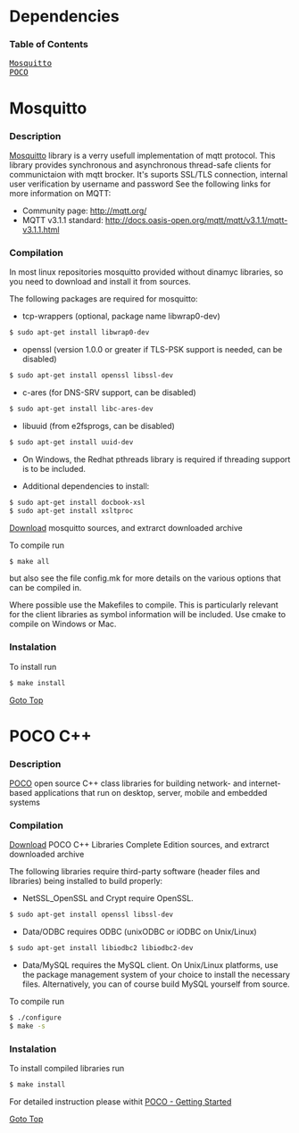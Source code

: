 Dependencies
============

### Table of Contents
<pre>
<a href="#mosquitto">Mosquitto</a>
<a href="#poco">POCO</a>
</pre>


# Mosquitto
### Description
[Mosquitto](https://mosquitto.org/) library is a verry usefull implementation of mqtt protocol. This library provides synchronous and asynchronous thread-safe clients for communictaion with mqtt brocker. It's suports SSL/TLS connection, internal user verification by username and password
See the following links for more information on MQTT:

- Community page: <http://mqtt.org/>
- MQTT v3.1.1 standard: <http://docs.oasis-open.org/mqtt/mqtt/v3.1.1/mqtt-v3.1.1.html>

### Compilation
In most linux repositories mosquitto provided without dinamyc libraries, so you need to download and install it from sources.

The following packages are required for mosquitto:

* tcp-wrappers (optional, package name libwrap0-dev)
```bash
$ sudo apt-get install libwrap0-dev
```

* openssl (version 1.0.0 or greater if TLS-PSK support is needed, can be disabled)
```bash
$ sudo apt-get install openssl libssl-dev
```

* c-ares (for DNS-SRV support, can be disabled)
```bash
$ sudo apt-get install libc-ares-dev
```

* libuuid (from e2fsprogs, can be disabled)
```bash
$ sudo apt-get install uuid-dev
```

* On Windows, the Redhat pthreads library is required if threading support is
  to be included.

* Additional dependencies to install:
```bash
$ sudo apt-get install docbook-xsl
$ sudo apt-get install xsltproc
```

[Download](https://mosquitto.org/download/) mosquitto sources, and extrarct downloaded archive

To compile run 
```bash
$ make all
```
but also see the file config.mk for more details on the various options that can be compiled in.

Where possible use the Makefiles to compile. This is particularly relevant for the client libraries as symbol information will be included.  Use cmake to compile on Windows or Mac.

### Instalation

To install run 
```bash
$ make install
```
[Goto Top](#table-of-contents)

# POCO C++
### Description
[POCO](https://pocoproject.org/) open source C++ class libraries for building network- and internet-based applications that run on desktop, server, mobile and embedded systems

### Compilation
[Download](https://pocoproject.org/download/index.html) POCO C++ Libraries Complete Edition sources, and extrarct downloaded archive

The following libraries require third-party software (header files and libraries) being installed to build properly:

 * NetSSL_OpenSSL and Crypt require OpenSSL.
```bash
$ sudo apt-get install openssl libssl-dev
```

 * Data/ODBC requires ODBC (unixODBC or iODBC on Unix/Linux)
```bash
$ sudo apt-get install libiodbc2 libiodbc2-dev
```

 * Data/MySQL requires the MySQL client.
On Unix/Linux platforms, use the package management system of your choice to install the necessary files. Alternatively, you can of course build MySQL yourself from source.

To compile run
```bash
$ ./configure
$ make -s
```

### Instalation
To install compiled libraries run
```bash
$ make install
```


For detailed instruction please withit [POCO - Getting Started](https://pocoproject.org/docs/00200-GettingStarted.html)

[Goto Top](#table-of-contents)
